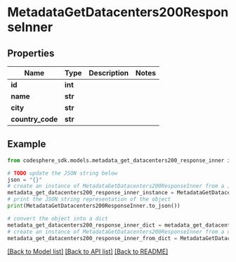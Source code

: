 # MetadataGetDatacenters200ResponseInner


## Properties

Name | Type | Description | Notes
------------ | ------------- | ------------- | -------------
**id** | **int** |  | 
**name** | **str** |  | 
**city** | **str** |  | 
**country_code** | **str** |  | 

## Example

```python
from codesphere_sdk.models.metadata_get_datacenters200_response_inner import MetadataGetDatacenters200ResponseInner

# TODO update the JSON string below
json = "{}"
# create an instance of MetadataGetDatacenters200ResponseInner from a JSON string
metadata_get_datacenters200_response_inner_instance = MetadataGetDatacenters200ResponseInner.from_json(json)
# print the JSON string representation of the object
print(MetadataGetDatacenters200ResponseInner.to_json())

# convert the object into a dict
metadata_get_datacenters200_response_inner_dict = metadata_get_datacenters200_response_inner_instance.to_dict()
# create an instance of MetadataGetDatacenters200ResponseInner from a dict
metadata_get_datacenters200_response_inner_from_dict = MetadataGetDatacenters200ResponseInner.from_dict(metadata_get_datacenters200_response_inner_dict)
```
[[Back to Model list]](../README.md#documentation-for-models) [[Back to API list]](../README.md#documentation-for-api-endpoints) [[Back to README]](../README.md)


